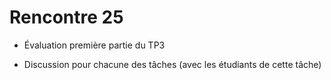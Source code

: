 # Rencontre 25

- Évaluation première partie du TP3

- Discussion pour chacune des tâches (avec les étudiants de cette tâche)



